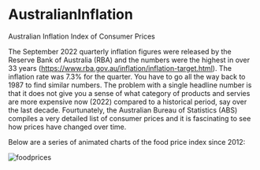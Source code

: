 # AustralianInflation
Australian Inflation Index of Consumer Prices 

The September 2022 quarterly inflation figures were released by the Reserve Bank of Australia (RBA) and the numbers were the highest in over 33 years 
(https://www.rba.gov.au/inflation/inflation-target.html).  The inflation rate was 7.3% for the quarter. You have to go all the way back to 1987 
to find similar numbers.  The problem with a single headline number is that it does not give you a sense of what category of products and servies 
are more expensive now (2022) compared to a historical period, say over the last decade.  Fourtunately, the Australian Bureau of Statistics (ABS) 
compiles a very detailed list of consumer prices and it is fascinating to see how prices have changed over time.  

Below are a series of animated charts of the food price index since 2012:

![foodprices](https://user-images.githubusercontent.com/109650950/200290251-49df6030-51ba-4b46-8067-9073ea8ce5c4.gif)
